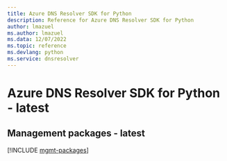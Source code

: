 ```yaml
---
title: Azure DNS Resolver SDK for Python
description: Reference for Azure DNS Resolver SDK for Python
author: lmazuel
ms.author: lmazuel
ms.data: 12/07/2022
ms.topic: reference
ms.devlang: python
ms.service: dnsresolver
---
```

# Azure DNS Resolver SDK for Python - latest

## Management packages - latest
[!INCLUDE [mgmt-packages](dns-resolver-mgmt-index.md)]